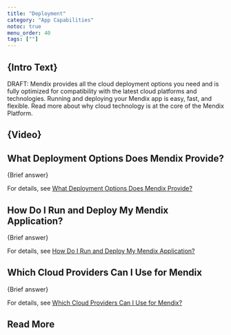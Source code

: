 ```yaml
---
title: "Deployment"
category: "App Capabilities"
notoc: true
menu_order: 40
tags: [""]
---
```


## {Intro Text}

DRAFT: Mendix provides all the cloud deployment options you need and is fully optimized for compatibility with the latest cloud platforms and technologies. Running and deploying your Mendix app is easy, fast, and flexible. Read more about why cloud technology is at the core of the Mendix Platform.

## {Video}

## What Deployment Options Does Mendix Provide?

{Brief answer}

For details, see [What Deployment Options Does Mendix Provide?](multi-cloud-overview#deployment-options)

## How Do I Run and Deploy My Mendix Application?

{Brief answer}

For details, see [How Do I Run and Deploy My Mendix Application?](multi-cloud-overview#run-deploy)

## Which Cloud Providers Can I Use for Mendix

{Brief answer}

For details, see [Which Cloud Providers Can I Use for Mendix?](cloud-providers#which-cloud)

## Read More

 

